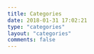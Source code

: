 ```yaml
---
title: Categories
date: 2018-01-31 17:02:21
type: "categories"
layout: "categories"
comments: false
---
```

